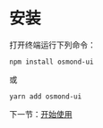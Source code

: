 # 安装

打开终端运行下列命令：

```
npm install osmond-ui
```

或

```
yarn add osmond-ui
```

下一节：[开始使用](#/doc/get-started)
